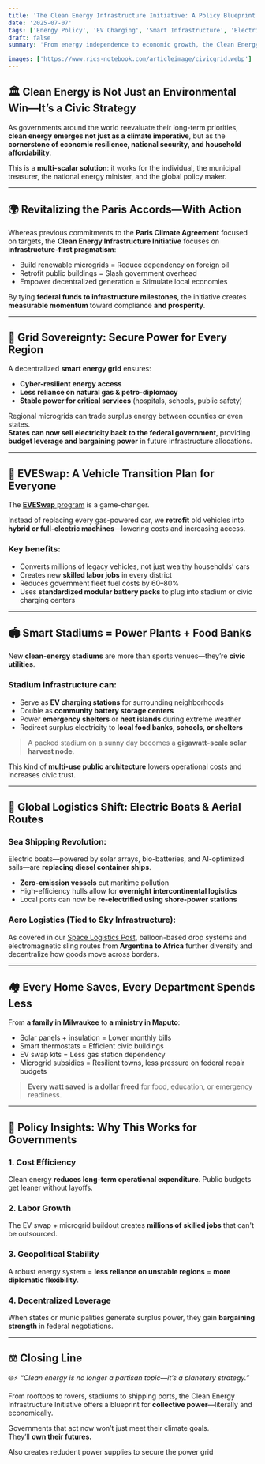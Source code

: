 ```yaml
---
title: 'The Clean Energy Infrastructure Initiative: A Policy Blueprint for Prosperity ⚡🌍🚢'
date: '2025-07-07'
tags: ['Energy Policy', 'EV Charging', 'Smart Infrastructure', 'Electric Boats', 'Sustainable Logistics']
draft: false
summary: 'From energy independence to economic growth, the Clean Energy Infrastructure Initiative empowers everyone—from homeowners to national budget architects. With innovations like EV swaps, microgrid stadiums, and electric boats, governments have a blueprint to secure a resilient, future-proof economy.'

images: ['https://www.rics-notebook.com/articleimage/civicgrid.webp']
---
```


## 🏛️ Clean Energy is Not Just an Environmental Win—It’s a Civic Strategy

As governments around the world reevaluate their long-term priorities, **clean energy emerges not just as a climate imperative**, but as the **cornerstone of economic resilience, national security, and household affordability**.

This is a **multi-scalar solution**: it works for the individual, the municipal treasurer, the national energy minister, and the global policy maker.

---

## 🌍 Revitalizing the Paris Accords—With Action

Whereas previous commitments to the **Paris Climate Agreement** focused on targets, the **Clean Energy Infrastructure Initiative** focuses on **infrastructure-first pragmatism**:

- Build renewable microgrids = Reduce dependency on foreign oil  
- Retrofit public buildings = Slash government overhead  
- Empower decentralized generation = Stimulate local economies

By tying **federal funds to infrastructure milestones**, the initiative creates **measurable momentum** toward compliance **and prosperity**.

---

## 🔌 Grid Sovereignty: Secure Power for Every Region

A decentralized **smart energy grid** ensures:

- **Cyber-resilient energy access**  
- **Less reliance on natural gas & petro-diplomacy**  
- **Stable power for critical services** (hospitals, schools, public safety)

Regional microgrids can trade surplus energy between counties or even states.  
**States can now sell electricity back to the federal government**, providing **budget leverage and bargaining power** in future infrastructure allocations.

---

## 🚗 EVESwap: A Vehicle Transition Plan for Everyone

The [**EVESwap** program](https://www.elontusk.org/blog/EV/eveswap) is a game-changer.

Instead of replacing every gas-powered car, we **retrofit** old vehicles into **hybrid or full-electric machines**—lowering costs and increasing access.

### Key benefits:
- Converts millions of legacy vehicles, not just wealthy households’ cars  
- Creates new **skilled labor jobs** in every district  
- Reduces government fleet fuel costs by 60–80%  
- Uses **standardized modular battery packs** to plug into stadium or civic charging centers

---

## 🏟️ Smart Stadiums = Power Plants + Food Banks

New **clean-energy stadiums** are more than sports venues—they’re **civic utilities**.

### Stadium infrastructure can:
- Serve as **EV charging stations** for surrounding neighborhoods  
- Double as **community battery storage centers**  
- Power **emergency shelters** or **heat islands** during extreme weather  
- Redirect surplus electricity to **local food banks, schools, or shelters**

> A packed stadium on a sunny day becomes a **gigawatt-scale solar harvest node**.

This kind of **multi-use public architecture** lowers operational costs and increases civic trust.

---

## 🧭 Global Logistics Shift: Electric Boats & Aerial Routes

### Sea Shipping Revolution:

Electric boats—powered by solar arrays, bio-batteries, and AI-optimized sails—are **replacing diesel container ships**.

- **Zero-emission vessels** cut maritime pollution  
- High-efficiency hulls allow for **overnight intercontinental logistics**  
- Local ports can now be **re-electrified using shore-power stations**

### Aero Logistics (Tied to Sky Infrastructure):

As covered in our [Space Logistics Post](#), balloon-based drop systems and electromagnetic sling routes from **Argentina to Africa** further diversify and decentralize how goods move across borders.

---

## 🏘️ Every Home Saves, Every Department Spends Less

From **a family in Milwaukee** to **a ministry in Maputo**:

- Solar panels + insulation = Lower monthly bills  
- Smart thermostats = Efficient civic buildings  
- EV swap kits = Less gas station dependency  
- Microgrid subsidies = Resilient towns, less pressure on federal repair budgets

> **Every watt saved is a dollar freed** for food, education, or emergency readiness.

---

## 🧠 Policy Insights: Why This Works for Governments

### 1. **Cost Efficiency**
Clean energy **reduces long-term operational expenditure**. Public budgets get leaner without layoffs.

### 2. **Labor Growth**
The EV swap + microgrid buildout creates **millions of skilled jobs** that can't be outsourced.

### 3. **Geopolitical Stability**
A robust energy system = **less reliance on unstable regions** = **more diplomatic flexibility**.

### 4. **Decentralized Leverage**
When states or municipalities generate surplus power, they gain **bargaining strength** in federal negotiations.

---

## ⚖️ Closing Line

🌐⚡ *“Clean energy is no longer a partisan topic—it’s a planetary strategy.”*

From rooftops to rovers, stadiums to shipping ports, the Clean Energy Infrastructure Initiative offers a blueprint for **collective power**—literally and economically.

Governments that act now won’t just meet their climate goals.  
They’ll **own their futures.**


Also creates redudent power supplies to secure the power grid 
